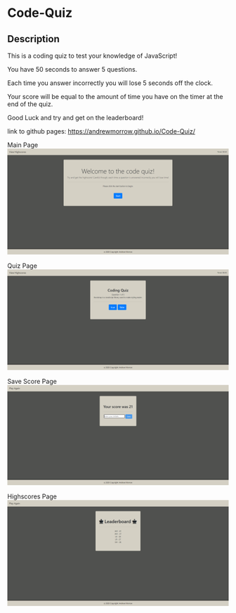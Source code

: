 # Code-Quiz

## Description

This is a coding quiz to test your knowledge of JavaScript!

You have 50 seconds to answer 5 questions.

Each time you answer incorrectly you will lose 5 seconds off the clock.

Your score will be equal to the amount of time you have on the timer at the end of the quiz.

Good Luck and try and get on the leaderboard!

<!-- screenshot of website here -->

link to github pages: https://andrewmorrow.github.io/Code-Quiz/

Main Page
<img src="assets\codeQuizIndexScreenshot.png">

Quiz Page
<img src="assets\codeQuizGameScreenshot.png">

Save Score Page
<img src="assets\codeQuizSaveScoreScreenshot.png">

Highscores Page
<img src="assets\codeQuizHighscoresScreenshot.png">
